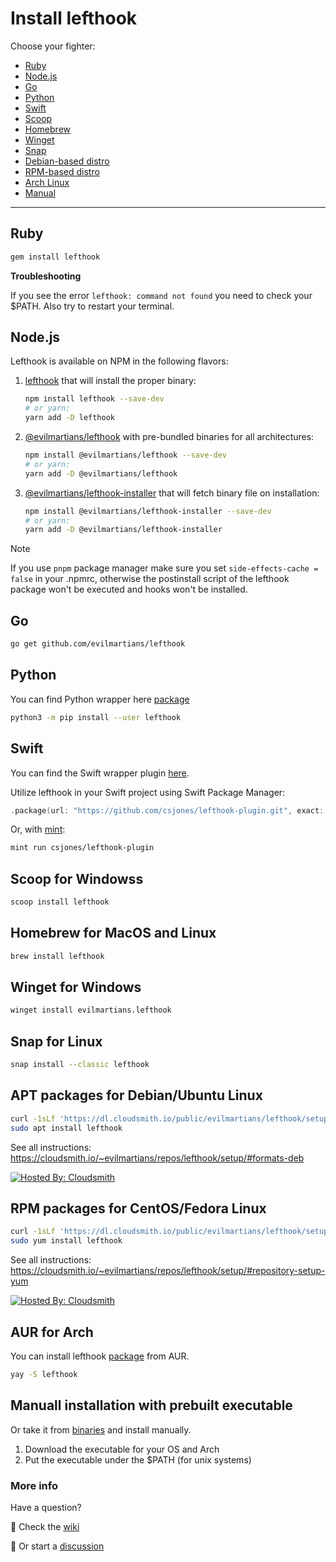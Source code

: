 # Install lefthook

Choose your fighter:

- [Ruby](#ruby)
- [Node.js](#node)
- [Go](#go)
- [Python](#python)
- [Swift](#swift)
- [Scoop](#scoop)
- [Homebrew](#homebrew)
- [Winget](#winget)
- [Snap](#snap)
- [Debian-based distro](#deb)
- [RPM-based distro](#rpm)
- [Arch Linux](#arch)
- [Manual](#else)

----

## <a id="ruby"></a> Ruby

```bash
gem install lefthook
```

**Troubleshooting**

If you see the error `lefthook: command not found` you need to check your $PATH. Also try to restart your terminal.


## <a id="node"></a> Node.js

Lefthook is available on NPM in the following flavors:

 1. [lefthook](https://www.npmjs.com/package/lefthook) that will install the proper binary:

    ```bash
    npm install lefthook --save-dev
    # or yarn:
    yarn add -D lefthook
    ```

 1. [@evilmartians/lefthook](https://www.npmjs.com/package/@evilmartians/lefthook) with pre-bundled binaries for all architectures:

    ```bash
    npm install @evilmartians/lefthook --save-dev
    # or yarn:
    yarn add -D @evilmartians/lefthook
    ```

 1. [@evilmartians/lefthook-installer](https://www.npmjs.com/package/@evilmartians/lefthook-installer) that will fetch binary file on installation:

    ```bash
    npm install @evilmartians/lefthook-installer --save-dev
    # or yarn:
    yarn add -D @evilmartians/lefthook-installer
    ```

> [!NOTE]
> If you use `pnpm` package manager make sure you set `side-effects-cache = false` in your .npmrc, otherwise the postinstall script of the lefthook package won't be executed and hooks won't be installed.

## <a id="go"></a> Go

```bash
go get github.com/evilmartians/lefthook
```

## <a id="python"></a> Python

You can find Python wrapper here [package](https://github.com/life4/lefthook)

```sh
python3 -m pip install --user lefthook
```

## <a id="swift"></a> Swift

You can find the Swift wrapper plugin [here](https://github.com/csjones/lefthook-plugin).

Utilize lefthook in your Swift project using Swift Package Manager:

```swift
.package(url: "https://github.com/csjones/lefthook-plugin.git", exact: "1.7.12"),
```

Or, with [mint](https://github.com/yonaskolb/Mint):

```bash
mint run csjones/lefthook-plugin
```

## <a id="scoop"></a> Scoop for Windowss

```sh
scoop install lefthook
```

## <a id="homebrew"></a> Homebrew for MacOS and Linux

```bash
brew install lefthook
```

## <a id="winget"></a> Winget for Windows

```sh
winget install evilmartians.lefthook
```

## <a id="snap"></a> Snap for Linux

```sh
snap install --classic lefthook
```

## <a id="deb"></a> APT packages for Debian/Ubuntu Linux

```sh
curl -1sLf 'https://dl.cloudsmith.io/public/evilmartians/lefthook/setup.deb.sh' | sudo -E bash
sudo apt install lefthook
```

See all instructions: https://cloudsmith.io/~evilmartians/repos/lefthook/setup/#formats-deb

[![Hosted By: Cloudsmith](https://img.shields.io/badge/OSS%20hosting%20by-cloudsmith-blue?logo=cloudsmith&style=flat-square)](https://cloudsmith.com "Debian package repository hosting is graciously provided by Cloudsmith")

## <a id="rpm"></a> RPM packages for CentOS/Fedora Linux

```sh
curl -1sLf 'https://dl.cloudsmith.io/public/evilmartians/lefthook/setup.rpm.sh' | sudo -E bash
sudo yum install lefthook
```

See all instructions: https://cloudsmith.io/~evilmartians/repos/lefthook/setup/#repository-setup-yum

[![Hosted By: Cloudsmith](https://img.shields.io/badge/OSS%20hosting%20by-cloudsmith-blue?logo=cloudsmith&style=flat-square)](https://cloudsmith.com "RPM package repository hosting is graciously provided by Cloudsmith")

## <a id="arch"></a> AUR for Arch

You can install lefthook [package](https://aur.archlinux.org/packages/lefthook) from AUR.

```sh
yay -S lefthook
```

## <a id="else"></a> Manuall installation with prebuilt executable

Or take it from [binaries](https://github.com/evilmartians/lefthook/releases) and install manually.

1. Download the executable for your OS and Arch
1. Put the executable under the $PATH (for unix systems)

### More info

Have a question?

:monocle_face: Check the [wiki](https://github.com/evilmartians/lefthook/wiki)

:thinking: Or start a [discussion](https://github.com/evilmartians/lefthook/discussions)
